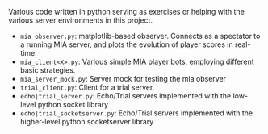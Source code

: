 Various code written in python serving as exercises or helping with the various server environments in this project.

* `mia_observer.py`: matplotlib-based observer. Connects as a spectator to a running MIA server, and plots the evolution of player scores in real-time.
* `mia_client<X>.py`: Various simple MIA player bots, employing different basic strategies.
* `mia_server_mock.py`: Server mock for testing the mia observer
* `trial_client.py`: Client for a trial server.
* `echo|trial_server.py`: Echo/Trial servers implemented with the low-level python socket library
* `echo|trial_socketserver.py`: Echo/Trial servers implemented with the higher-level python socketserver library

